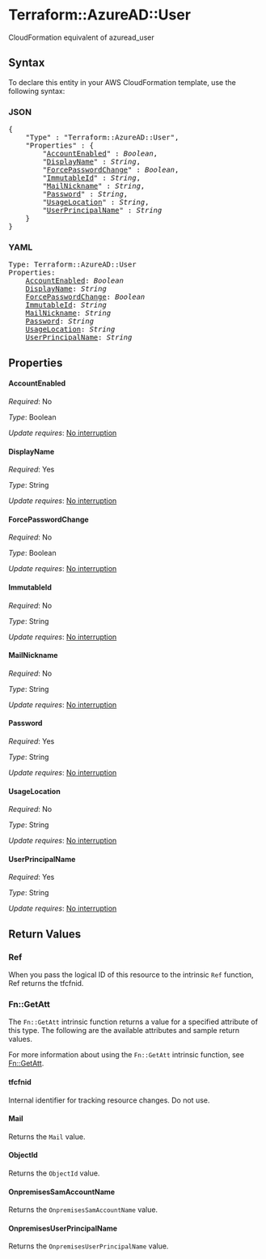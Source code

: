 # Terraform::AzureAD::User

CloudFormation equivalent of azuread_user

## Syntax

To declare this entity in your AWS CloudFormation template, use the following syntax:

### JSON

<pre>
{
    "Type" : "Terraform::AzureAD::User",
    "Properties" : {
        "<a href="#accountenabled" title="AccountEnabled">AccountEnabled</a>" : <i>Boolean</i>,
        "<a href="#displayname" title="DisplayName">DisplayName</a>" : <i>String</i>,
        "<a href="#forcepasswordchange" title="ForcePasswordChange">ForcePasswordChange</a>" : <i>Boolean</i>,
        "<a href="#immutableid" title="ImmutableId">ImmutableId</a>" : <i>String</i>,
        "<a href="#mailnickname" title="MailNickname">MailNickname</a>" : <i>String</i>,
        "<a href="#password" title="Password">Password</a>" : <i>String</i>,
        "<a href="#usagelocation" title="UsageLocation">UsageLocation</a>" : <i>String</i>,
        "<a href="#userprincipalname" title="UserPrincipalName">UserPrincipalName</a>" : <i>String</i>
    }
}
</pre>

### YAML

<pre>
Type: Terraform::AzureAD::User
Properties:
    <a href="#accountenabled" title="AccountEnabled">AccountEnabled</a>: <i>Boolean</i>
    <a href="#displayname" title="DisplayName">DisplayName</a>: <i>String</i>
    <a href="#forcepasswordchange" title="ForcePasswordChange">ForcePasswordChange</a>: <i>Boolean</i>
    <a href="#immutableid" title="ImmutableId">ImmutableId</a>: <i>String</i>
    <a href="#mailnickname" title="MailNickname">MailNickname</a>: <i>String</i>
    <a href="#password" title="Password">Password</a>: <i>String</i>
    <a href="#usagelocation" title="UsageLocation">UsageLocation</a>: <i>String</i>
    <a href="#userprincipalname" title="UserPrincipalName">UserPrincipalName</a>: <i>String</i>
</pre>

## Properties

#### AccountEnabled

_Required_: No

_Type_: Boolean

_Update requires_: [No interruption](https://docs.aws.amazon.com/AWSCloudFormation/latest/UserGuide/using-cfn-updating-stacks-update-behaviors.html#update-no-interrupt)

#### DisplayName

_Required_: Yes

_Type_: String

_Update requires_: [No interruption](https://docs.aws.amazon.com/AWSCloudFormation/latest/UserGuide/using-cfn-updating-stacks-update-behaviors.html#update-no-interrupt)

#### ForcePasswordChange

_Required_: No

_Type_: Boolean

_Update requires_: [No interruption](https://docs.aws.amazon.com/AWSCloudFormation/latest/UserGuide/using-cfn-updating-stacks-update-behaviors.html#update-no-interrupt)

#### ImmutableId

_Required_: No

_Type_: String

_Update requires_: [No interruption](https://docs.aws.amazon.com/AWSCloudFormation/latest/UserGuide/using-cfn-updating-stacks-update-behaviors.html#update-no-interrupt)

#### MailNickname

_Required_: No

_Type_: String

_Update requires_: [No interruption](https://docs.aws.amazon.com/AWSCloudFormation/latest/UserGuide/using-cfn-updating-stacks-update-behaviors.html#update-no-interrupt)

#### Password

_Required_: Yes

_Type_: String

_Update requires_: [No interruption](https://docs.aws.amazon.com/AWSCloudFormation/latest/UserGuide/using-cfn-updating-stacks-update-behaviors.html#update-no-interrupt)

#### UsageLocation

_Required_: No

_Type_: String

_Update requires_: [No interruption](https://docs.aws.amazon.com/AWSCloudFormation/latest/UserGuide/using-cfn-updating-stacks-update-behaviors.html#update-no-interrupt)

#### UserPrincipalName

_Required_: Yes

_Type_: String

_Update requires_: [No interruption](https://docs.aws.amazon.com/AWSCloudFormation/latest/UserGuide/using-cfn-updating-stacks-update-behaviors.html#update-no-interrupt)

## Return Values

### Ref

When you pass the logical ID of this resource to the intrinsic `Ref` function, Ref returns the tfcfnid.

### Fn::GetAtt

The `Fn::GetAtt` intrinsic function returns a value for a specified attribute of this type. The following are the available attributes and sample return values.

For more information about using the `Fn::GetAtt` intrinsic function, see [Fn::GetAtt](https://docs.aws.amazon.com/AWSCloudFormation/latest/UserGuide/intrinsic-function-reference-getatt.html).

#### tfcfnid

Internal identifier for tracking resource changes. Do not use.

#### Mail

Returns the <code>Mail</code> value.

#### ObjectId

Returns the <code>ObjectId</code> value.

#### OnpremisesSamAccountName

Returns the <code>OnpremisesSamAccountName</code> value.

#### OnpremisesUserPrincipalName

Returns the <code>OnpremisesUserPrincipalName</code> value.

